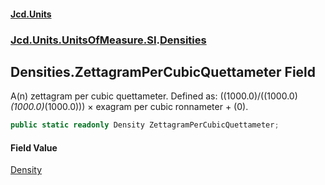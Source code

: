 #### [Jcd.Units](index.md 'index')
### [Jcd.Units.UnitsOfMeasure.SI](Jcd.Units.UnitsOfMeasure.SI.md 'Jcd.Units.UnitsOfMeasure.SI').[Densities](Densities.md 'Jcd.Units.UnitsOfMeasure.SI.Densities')

## Densities.ZettagramPerCubicQuettameter Field

A(n) zettagram per cubic quettameter. Defined as: ((1000.0)/((1000.0)*(1000.0)*(1000.0))) × exagram per cubic ronnameter + (0).

```csharp
public static readonly Density ZettagramPerCubicQuettameter;
```

#### Field Value
[Density](Density.md 'Jcd.Units.UnitTypes.Density')